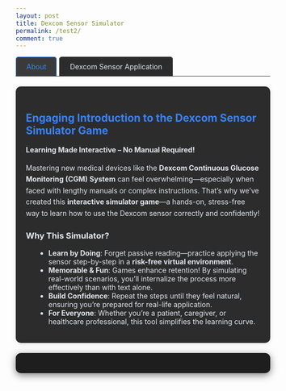 ```yaml
---
layout: post
title: Dexcom Sensor Simulator
permalink: /test2/
comment: true
---
```

<link href='https://fonts.googleapis.com/css?family=Oxygen Mono' rel='stylesheet'>
<style>
  .container {
    font-family: 'Oxygen Mono';
    max-width: 1200px;
    margin: 0 auto;
    padding: 20px;
    background-color: #1e1e1e;
    color: #ffffff;
    border-radius: 10px;
    box-shadow: 0 4px 15px rgba(0, 0, 0, 0.5);
  }
  .step-indicator {
    display: flex;
    justify-content: space-between;
    margin-bottom: 30px;
    counter-reset: step;
  }
  .step {
    flex: 1;
    text-align: center;
    position: relative;
    counter-increment: step;
    font-size: 14px;
    color: #e2e8f0;
  }
  .step::before {
    content: counter(step);
    width: 35px;
    height: 35px;
    background: #3a3a3a;
    border-radius: 50%;
    display: flex;
    align-items: center;
    justify-content: center;
    margin: 0 auto 8px;
    font-size: 16px;
    transition: all 0.3s;
  }
  .step.active::before {
    background: #3b82f6;
    color: white;
    transform: scale(1.1);
  }
  .step.completed::before {
    background: #10b981;
    color: white;
  }
  /* Enhanced Arm Area */
  .dexcom-arm-area {
    position: relative;
    height: 450px;
    width: 90%;
    max-width: 500px;
    margin: 0 auto 30px;
    background-color: #3a3a3a;
    border-radius: 20px;
    overflow: hidden;
    border: 3px solid #ffffff;
    display: flex;
    justify-content: center;
    align-items: center;
  }
  .arm-image {
    max-height: 100%;
    max-width: 100%;
    object-fit: contain;
  }
  .target-zone {
    position: absolute;
    width: 100px;
    height: 150px;
    left: 30%;
    top: 50%;
    transform: translate(-50%, -50%);
    border: 3px dashed rgba(58, 134, 255, 0.7);
    border-radius: 15px;
    pointer-events: none;
    box-shadow: 0 0 20px rgba(58, 134, 255, 0.5);
  }
/* Enhanced Equipment Panel */
.equipment-panel {
  background: #2c2c2c;
  border-radius: 15px;
  padding: 15px;
  margin: 0 auto 30px;
  width: 90%;
  max-width: 400px;
  box-shadow: 0 4px 10px rgba(0,0,0,0.2);
}
.equipment-items {
  display: flex;
  justify-content: space-around;
  gap: 10px;
}
.equipment-icon {
  width: 70px;
  height: 70px;
  cursor: grab;
  transition: transform 0.2s;
}
.equipment-icon:hover {
  transform: scale(1.1);
}
.equipment-icon.dragging {
  opacity: 0.6;
  transform: scale(0.9);
}
  .equipment-item:hover {
    transform: scale(1.05);
    box-shadow: 0 0 15px rgba(59, 130, 246, 0.5);
  }
  .equipment-icon {
    width: 60px;
    height: 60px;
    margin-bottom: 10px;
    object-fit: contain;
  }
  .equipment-label {
    font-size: 14px;
    text-align: center;
    color: #e2e8f0;
  }
  /* Enhanced Stickers */
  .sticker {
    position: absolute;
    background-size: contain;
    background-repeat: no-repeat;
    pointer-events: none;
    z-index: 10;
    transition: transform 0.3s;
  }
  .alcohol-wipe-sticker {
    width: 80px;
    height: 80px;
  }
  .cotton-tip-sticker {
    width: 70px;
    height: 70px;
  }
  .dexcom-sensor-sticker {
    width: 100px;
    height: 100px;
  }
  @keyframes pulse {
    0% { transform: scale(1); }
    50% { transform: scale(1.1); }
    100% { transform: scale(1); }
  }
  @keyframes shake {
    0%, 100% { transform: translateX(0); }
    20%, 60% { transform: translateX(-5px); }
    40%, 80% { transform: translateX(5px); }
  }
  /* Status indicators */
  .status-normal { color: #10b981; }
  .status-high { color: #f59e0b; }
  .status-low { color: #ef4444; }
  .glucose-value {
    font-size: 2.5rem;
    font-weight: bold;
    color: #3b82f6;
    margin: 10px 0;
  }
  .records-table {
    width: 100%;
    border-collapse: collapse;
    margin-top: 20px;
    font-size: 14px;
    background: #2c2c2c;
    border-radius: 10px;
    overflow: hidden;
    box-shadow: 0 4px 10px rgba(0, 0, 0, 0.5);
    color: #ffffff;
  }
  .records-table th {
    background: #3a3a3a;
    padding: 12px 15px;
    text-align: left;
    border-bottom: 1px solid #4a5568;
    font-weight: 600;
  }
  .records-table td {
    padding: 12px 15px;
    border-bottom: 1px solid #4a5568;
  }
  /* Feedback Styles */
  .feedback {
    position: fixed;
    bottom: 20px;
    left: 50%;
    transform: translateX(-50%);
    padding: 12px 24px;
    border-radius: 8px;
    color: white;
    z-index: 1000;
    display: none;
    font-size: 16px;
    box-shadow: 0 4px 12px rgba(0,0,0,0.3);
  }
  .feedback-success {
    background-color: #10b981;
  }
  .feedback-error {
    background-color: #ef4444;
    animation: shake 0.5s;
  }
  .simulator-tabs {
  display: flex;
  margin-bottom: 20px;
  border-bottom: 1px solid #3a3a3a;
}
  .simulator-tab {
    padding: 10px 20px;
    cursor: pointer;
    background: #2c2c2c;
    border: 1px solid #3a3a3a;
    border-bottom: none;
    border-radius: 5px 5px 0 0;
    margin-right: 5px;
    color: #e2e8f0;
  }
  .simulator-tab.active {
    background: #3a3a3a;
    border-color: #3b82f6;
    color: #3b82f6;
  }
  .simulator-content { display: none; }
  .simulator-content.active { display: block; }
  .about-bar {
    background: #2c2c2c;
    border-radius: 10px;
    padding: 20px;
    margin-bottom: 20px;
    box-shadow: 0 2px 10px rgba(0, 0, 0, 0.1);
    color: #e2e8f0;
  }
  .about-bar h2 { color: #3b82f6; margin-bottom: 15px; }
  .about-bar p { margin-bottom: 10px; line-height: 1.6; }
  .about-bar ul { margin-left: 1.5em; }
</style>

<div class="simulator-tabs">
    <div class="simulator-tab active" data-tab="about">About</div>
    <div class="simulator-tab" data-tab="dexcom-sensor">Dexcom Sensor Application</div>
  </div>
  <div class="simulator-content active" id="about">
  <div class="about-bar">
    <h2>Engaging Introduction to the Dexcom Sensor Simulator Game</h2>
    <p><strong>Learning Made Interactive – No Manual Required!</strong></p>
    <p>Mastering new medical devices like the <strong>Dexcom Continuous Glucose Monitoring (CGM) System</strong> can feel overwhelming—especially when faced with lengthy manuals or complex instructions. That’s why we’ve created this <strong>interactive simulator game</strong>—a hands-on, stress-free way to learn how to use the Dexcom sensor correctly and confidently!</p>
    <h3>Why This Simulator?</h3>
    <ul>
      <li><strong>Learn by Doing</strong>: Forget passive reading—practice applying the sensor step-by-step in a <strong>risk-free virtual environment</strong>.</li>
      <li><strong>Memorable & Fun</strong>: Games enhance retention! By simulating real-world scenarios, you’ll internalize the process more effectively than with text alone.</li>
      <li><strong>Build Confidence</strong>: Repeat the steps until they feel natural, ensuring you’re prepared for real-life application.</li>
      <li><strong>For Everyone</strong>: Whether you’re a patient, caregiver, or healthcare professional, this tool simplifies the learning curve.</li>
    </ul>
  </div>
</div>

<div class="container">
  <div class="simulator-content" id="dexcom-sensor">
  <div class="step-indicator">
    <div class="step active" id="step1">Prepare</div>
    <div class="step" id="step2">Clean</div>
    <div class="step" id="step3">Apply Sensor</div>
    <div class="step" id="step4">Insert Needle</div>
    <div class="step" id="step5">Complete</div>
  </div>

  <div class="instructions">
    <h3>Proper Skin Preparation Steps:</h3>
    <div class="instruction-step">Wash the area with warm water and soap, then dry thoroughly.</div>
    <div class="instruction-step">Use an alcohol wipe to clean the application site and let it dry completely.</div>
    <div class="instruction-step">Optional: Apply skin barrier film (like Skin Tac) if needed.</div>
    <div class="instruction-step">Shave any hair if necessary for better adhesion.</div>
    <div class="instruction-step">Optional: Warm the skin slightly in cold environments.</div>
  </div>

  <!-- Enhanced Equipment Panel -->
  <div class="equipment-panel">
    <h3>Equipment</h3>
    <div class="equipment-items">
      <img src="{{site.baseurl}}/images/needlepin/wipes.png" class="equipment-icon" draggable="true" data-type="alcohol-wipe" data-sound="wipe">
      <img src="{{site.baseurl}}/images/needlepin/cotton-tip.png" class="equipment-icon" draggable="true" data-type="cotton-tip" data-sound="cotton">
      <img src="{{site.baseurl}}/images/needlepin/dexcom.png" class="equipment-icon" draggable="true" data-type="dexcom-sensor" data-sound="sensor">
    </div>
</div>

  <!-- Enhanced Arm Area -->
  <div class="dexcom-arm-area" id="dexcom-arm-area">
    <img src="{{site.baseurl}}/images/needlepin/arm.png" class="arm-image" alt="Arm">
    <div class="target-zone"></div>
  </div>

  <div class="glucose-display" id="dexcom-glucose-display" style="display: none;">
    <h3>Current Glucose Reading</h3>
    <div class="glucose-value" id="dexcom-glucose-value">--</div>
    <div id="dexcom-glucose-status">Sensor warming up...</div>
    <div id="dexcom-glucose-trend" style="margin-top: 10px;"></div>
  </div>

  <table class="records-table" id="dexcom-data-table">
    <thead>
      <tr>
        <th>Time</th>
        <th>Glucose</th>
        <th>Status</th>
        <th>Trend</th>
      </tr>
    </thead>
    <tbody>
      <!-- Data will be inserted here -->
    </tbody>
  </table>
</div>
</div>

<script>
document.querySelectorAll('.simulator-tab').forEach(tab => {
  tab.addEventListener('click', () => {
    document.querySelectorAll('.simulator-tab').forEach(t => t.classList.remove('active'));
    tab.classList.add('active');
    const tabId = tab.dataset.tab;
    document.querySelectorAll('.simulator-content').forEach(content => {
      content.classList.remove('active');
    });
    document.getElementById(tabId).classList.add('active');
  });
});
</script>

<script type="module">
  // Audio elements for sound effects
  const soundEffects = {
    wipe: new Audio('{{site.baseurl}}/sounds/wipe.mp3'),
    cotton: new Audio('{{site.baseurl}}/sounds/cotton.mp3'),
    sensor: new Audio('{{site.baseurl}}/sounds/sensor.mp3'),
    success: new Audio('{{site.baseurl}}/sounds/success.mp3'),
    error: new Audio('{{site.baseurl}}/sounds/error.mp3')
  };

  // Preload sounds
  Object.values(soundEffects).forEach(sound => {
    sound.load();
    sound.volume = 0.6;
  });

  const dexcomArmArea = document.getElementById('dexcom-arm-area');
  const dexcomSteps = document.querySelectorAll('.step');
  const dexcomGlucoseDisplay = document.getElementById('dexcom-glucose-display');
  const dexcomGlucoseValue = document.getElementById('dexcom-glucose-value');
  const dexcomGlucoseStatus = document.getElementById('dexcom-glucose-status');
  const dexcomGlucoseTrend = document.getElementById('dexcom-glucose-trend');
  const dexcomDataTable = document.getElementById('dexcom-data-table').querySelector('tbody');
  const armImage = document.querySelector('.arm-image');
  
  let currentStep = 1;
  let dexcomGlucoseReadings = [];
  
  // Initialize drag and drop for Dexcom simulator
  document.querySelectorAll('.equipment-icon').forEach(item => {
    item.addEventListener('dragstart', (e) => {
      e.dataTransfer.setData('type', item.dataset.type);
      e.dataTransfer.setData('sound', item.dataset.sound);
      item.classList.add('dragging');
      item.style.transform = 'scale(0.95)';
    });
    
    item.addEventListener('dragend', () => {
      item.classList.remove('dragging');
      item.style.transform = '';
    });
  });

  dexcomArmArea.addEventListener('dragover', (e) => {
    e.preventDefault();
    e.dataTransfer.dropEffect = 'copy';
    dexcomArmArea.style.borderColor = '#3b82f6';
    dexcomArmArea.style.boxShadow = '0 0 20px rgba(59, 130, 246, 0.5)';
  });

  dexcomArmArea.addEventListener('dragleave', () => {
    dexcomArmArea.style.borderColor = '#ffffff';
    dexcomArmArea.style.boxShadow = 'none';
  });

  dexcomArmArea.addEventListener('drop', (e) => {
    e.preventDefault();
    dexcomArmArea.style.borderColor = '#ffffff';
    dexcomArmArea.style.boxShadow = 'none';
    
    const type = e.dataTransfer.getData('type');
    const soundType = e.dataTransfer.getData('sound');
    const rect = dexcomArmArea.getBoundingClientRect();
    const x = e.clientX - rect.left;
    const y = e.clientY - rect.top;
    
    // Check if dropped in target zone
    const targetZone = document.querySelector('.target-zone');
    const targetRect = targetZone.getBoundingClientRect();
    const isInTarget = x > targetRect.left - rect.left && 
                      x < targetRect.right - rect.left && 
                      y > targetRect.top - rect.top && 
                      y < targetRect.bottom - rect.top;
    
    if (!isInTarget) {
      showFeedback('Please drop in the highlighted target zone', 'error');
      soundEffects.error.play();
      return;
    }
    
    // Play corresponding sound effect
    if (soundEffects[soundType]) {
      soundEffects[soundType].currentTime = 0;
      soundEffects[soundType].play();
    }
    
    switch(currentStep) {
      case 1:
        if (type === 'alcohol-wipe') {
          applySticker('alcohol-wipe', x, y);
          updateDexcomStep(2);
        }
        break;
      case 2:
        if (type === 'cotton-tip') {
          applySticker('cotton-tip', x, y);
          updateDexcomStep(3);
        }
        break;
      case 3:
        if (type === 'dexcom-sensor') {
          applySticker('dexcom-sensor', x, y);
          completeDexcomApplication(x, y);
          updateDexcomStep(4);
          soundEffects.success.play();
        }
        break;
      default:
        showFeedback('Please complete the current step first', 'error');
        soundEffects.error.play();
    }
  });

  function applySticker(type, x, y) {
    // Remove any existing sticker of this type
    document.querySelectorAll(`.${type}-sticker`).forEach(el => el.remove());
    
    const sticker = document.createElement('div');
    sticker.className = `sticker ${type}-sticker`;
    
    // Position adjustments based on type
    let posX = x;
    let posY = y;
    
    switch(type) {
      case 'alcohol-wipe':
        posX -= 40;
        posY -= 40;
        break;
      case 'cotton-tip':
        posX -= 35;
        posY -= 35;
        break;
      case 'dexcom-sensor':
        posX -= 50;
        posY -= 50;
        break;
    }
    
    sticker.style.left = `${posX}px`;
    sticker.style.top = `${posY}px`;
    
    // Add pulsing animation when placed
    sticker.style.animation = 'pulse 0.5s ease-in-out';
    
    dexcomArmArea.appendChild(sticker);
    
    // Remove animation after it completes
    setTimeout(() => {
      sticker.style.animation = '';
    }, 500);
  }

  function completeDexcomApplication(x, y) {
    // Show needle insertion
    const needle = document.createElement('div');
    needle.className = 'sticker';
    needle.style.left = `${x - 2}px`;
    needle.style.top = `${y}px`;
    needle.style.width = '4px';
    needle.style.height = '20px';
    needle.style.background = '#e63946';
    needle.style.borderRadius = '2px';
    dexcomArmArea.appendChild(needle);
    
    showFeedback('Sensor application complete! Starting warm-up...', 'success');
    
    // Simulate warm-up period
    setTimeout(() => {
      updateDexcomStep(5);
      dexcomGlucoseDisplay.style.display = 'block';
      startDexcomGlucoseMonitoring();
    }, 3000);
  }

  function startDexcomGlucoseMonitoring() {
    // Generate initial reading
    updateDexcomGlucoseReading();
    
    // Update every 30 seconds (simulated)
    setInterval(updateDexcomGlucoseReading, 30000);
  }

  function updateDexcomGlucoseReading() {
    const glucose = generateGlucoseReading();
    const status = getGlucoseStatus(glucose);
    const trend = getGlucoseTrend();
    
    // Update display
    dexcomGlucoseValue.textContent = glucose;
    dexcomGlucoseStatus.textContent = status;
    dexcomGlucoseStatus.className = `status-${status.toLowerCase()}`;
    dexcomGlucoseTrend.textContent = `Trend: ${trend}`;
    
    // Add to records
    const reading = {
      time: new Date().toLocaleTimeString(),
      glucose: glucose,
      status: status,
      trend: trend
    };
    
    dexcomGlucoseReadings.unshift(reading);
    updateDexcomDataTable();
  }

  function getGlucoseTrend() {
    const trends = ['↑↑ Rapidly Rising', '↑ Rising', '→ Steady', '↓ Falling', '↓↓ Rapidly Falling'];
    return trends[Math.floor(Math.random() * trends.length)];
  }

  function updateDexcomDataTable() {
    dexcomDataTable.innerHTML = '';
    
    dexcomGlucoseReadings.slice(0, 10).forEach(reading => {
      const row = dexcomDataTable.insertRow();
      row.innerHTML = `
        <td>${reading.time}</td>
        <td>${reading.glucose} mmol/L</td>
        <td class="status-${reading.status.toLowerCase()}">${reading.status}</td>
        <td>${reading.trend}</td>
      `;
    });
  }

  function updateDexcomStep(step) {
    dexcomSteps[currentStep-1].classList.remove('active');
    dexcomSteps[currentStep-1].classList.add('completed');

    currentStep = step;
    dexcomSteps[currentStep-1].classList.add('active');

    // Switch arm image based on step
    if (currentStep === 2) {
      armImage.src = "{{site.baseurl}}/images/needlepin/arm2.png";
    } else if (currentStep === 3) {
      armImage.src = "{{site.baseurl}}/images/needlepin/arm3.png";
    } else if (currentStep === 1) {
      armImage.src = "{{site.baseurl}}/images/needlepin/arm.png";
    }
  }

  function generateGlucoseReading() {
    if (Math.random() < 0.7) {
      return (4 + Math.random() * 3.8).toFixed(1);
    } else {
      return Math.random() < 0.5 
        ? (2 + Math.random() * 2).toFixed(1)
        : (7.8 + Math.random() * 5).toFixed(1);
    }
  }

  function getGlucoseStatus(glucose) {
    glucose = parseFloat(glucose);
    if (glucose < 4) return 'Low';
    if (glucose > 7.8) return 'High';
    return 'Normal';
  }

  function showFeedback(message, type) {
    const feedback = document.createElement('div');
    feedback.textContent = message;
    feedback.className = `feedback feedback-${type}`;
    document.body.appendChild(feedback);
    feedback.style.display = 'block';
    
    setTimeout(() => {
      feedback.remove();
    }, 3000);
  }
</script>